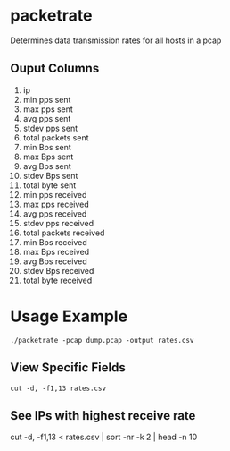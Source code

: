 # packetrate
Determines data transmission rates for all hosts in a pcap

## Ouput Columns
1. ip
2. min pps sent
3. max pps sent
4. avg pps sent
5. stdev pps sent
6. total packets sent
7. min Bps sent
8. max Bps sent
9. avg Bps sent
10. stdev Bps sent
11. total byte sent
12. min pps received
13. max pps received
14. avg pps received
15. stdev pps received
16. total packets received
17. min Bps received
18. max Bps received
19. avg Bps received
20. stdev Bps received
21. total byte received

# Usage Example
`./packetrate -pcap dump.pcap -output rates.csv`

## View Specific Fields
`cut -d, -f1,13 rates.csv`

## See IPs with highest receive rate
cut -d, -f1,13 < rates.csv  | sort -nr -k 2 | head -n 10

